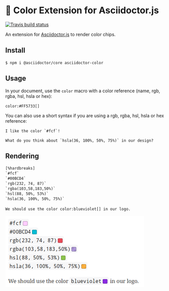 # :art: Color Extension for Asciidoctor.js

[![Travis build status](https://img.shields.io/travis/Mogztter/asciidoctor-color/master.svg)](https://travis-ci.org/Mogztter/asciidoctor-tweet)

An extension for [Asciidoctor.js](https://github.com/asciidoctor/asciidoctor.js) to render color chips.

## Install

    $ npm i @asciidoctor/core asciidoctor-color

## Usage

In your document, use the `color` macro with a color reference (name, rgb, rgba, hsl, hsla or hex):

```
color:#FF5733[]
```

You can also use a short syntax if you are using a rgb, rgba, hsl, hsla or hex reference:

```
I like the color `#fcf`!
```

```
What do you think about `hsla(36, 100%, 50%, 75%)` in our design?
```

## Rendering

```adoc
[%hardbreaks]
`#fcf`
`#00BCD4`
`rgb(232, 74, 87)`
`rgba(103,58,183,50%)`
`hsl(88, 50%, 53%)`
`hsla(36, 100%, 50%, 75%)`

We should use the color color:blueviolet[] in our logo.
```

![](rendering.png)
